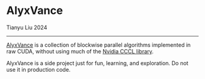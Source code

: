 # AlyxVance

Tianyu Liu 2024

------------------------

[AlyxVance](https://half-life.fandom.com/wiki/Alyx_Vance) is a collection of blockwise parallel algorithms implemented in raw CUDA, without using much of the [Nvidia CCCL library](https://github.com/NVIDIA/cccl).

AlyxVance is a side project just for fun, learning, and exploration. Do not use it in production code.
